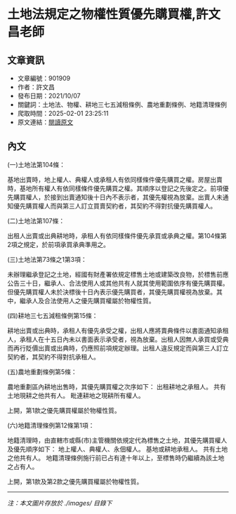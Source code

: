# 土地法規定之物權性質優先購買權,許文昌老師

## 文章資訊
- 文章編號：901909
- 作者：許文昌
- 發布日期：2021/10/07
- 關鍵詞：土地法、物權、耕地三七五減租條例、農地重劃條例、地籍清理條例
- 爬取時間：2025-02-01 23:25:11
- 原文連結：[閱讀原文](https://real-estate.get.com.tw/Columns/detail.aspx?no=901909)

## 內文


(一)土地法第104條：


基地出賣時，地上權人、典權人或承租人有依同樣條件優先購買之權。房屋出賣時，基地所有權人有依同樣條件優先購買之權。其順序以登記之先後定之。前項優先購買權人，於接到出賣通知後十日內不表示者，其優先權視為放棄。出賣人未通知優先購買權人而與第三人訂立買賣契約者，其契約不得對抗優先購買權人。


(二)土地法第107條：


出租人出賣或出典耕地時，承租人有依同樣條件優先承買或承典之權。第104條第2項之規定，於前項承買承典準用之。


(三)土地法第73條之1第3項：


未辦理繼承登記之土地，經國有財產署依規定標售土地或建築改良物，於標售前應公告三十日，繼承人、合法使用人或其他共有人就其使用範圍依序有優先購買權。但優先購買權人未於決標後十日內表示優先購買者，其優先購買權視為放棄。其中，繼承人及合法使用人之優先購買權屬於物權性質。


(四)耕地三七五減租條例第15條：


耕地出賣或出典時，承租人有優先承受之權，出租人應將賣典條件以書面通知承租人，承租人在十五日內未以書面表示承受者，視為放棄。出租人因無人承買或受典而再行貶價出賣或出典時，仍應照前項規定辦理。出租人違反規定而與第三人訂立契約者，其契約不得對抗承租人。


(五)農地重劃條例第5條：


農地重劃區內耕地出售時，其優先購買權之次序如下：
出租耕地之承租人。
共有土地現耕之他共有人。
毗連耕地之現耕所有權人。


上開，第1款之優先購買權屬於物權性質。


(六)地籍清理條例第12條第1項：


地籍清理時，由直轄市或縣(市)主管機關依規定代為標售之土地，其優先購買權人及優先順序如下：
地上權人、典權人、永佃權人。
基地或耕地承租人。
共有土地之他共有人。
地籍清理條例施行前已占有達十年以上，至標售時仍繼續為該土地之占有人。


上開，第1款及第2款之優先購買權屬於物權性質。

---
*注：本文圖片存放於 ./images/ 目錄下*
